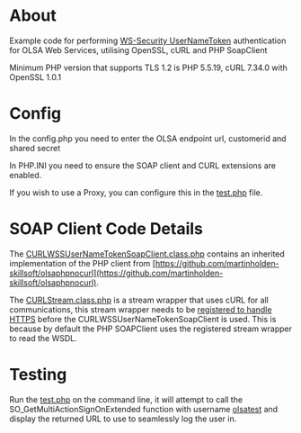 # About
Example code for performing [WS-Security UserNameToken](https://www.oasis-open.org/committees/download.php/13392/wss-v1.1-spec-pr-UsernameTokenProfile-01.htm) authentication for OLSA Web Services, utilising OpenSSL, cURL and PHP SoapClient

Minimum PHP version that supports TLS 1.2 is PHP 5.5.19, cURL 7.34.0 with OpenSSL 1.0.1

# Config
In the config.php you need to enter the OLSA endpoint url, customerid and shared secret

In PHP.INI you need to ensure the SOAP client and CURL extensions are enabled.

If you wish to use a Proxy, you can configure this in the [test.php](test.php#L307) file.

# SOAP Client Code Details
The [CURLWSSUserNameTokenSoapClient.class.php](CURLWSSUserNameTokenSoapClient.class.php) contains an inherited implementation of the PHP client from [https://github.com/martinholden-skillsoft/olsaphpnocurl](https://github.com/martinholden-skillsoft/olsaphpnocurl).

The [CURLStream.class.php](CURLStream.class.php) is a stream wrapper that uses cURL for all communications, this stream wrapper needs to be [registered to handle HTTPS](test.php#L337) before the CURLWSSUserNameTokenSoapClient is used. This is because by default the PHP SOAPClient uses the registered stream wrapper to read the WSDL.

# Testing
Run the [test.php](test.php) on the command line, it will attempt to call the SO_GetMultiActionSignOnExtended function with username [olsatest](test.php) and display the returned URL to use to seamlessly log the user in.

